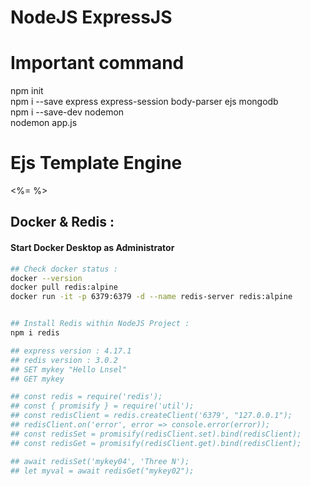 # NodeJS ExpressJS 

# Important command

npm init <br />
npm i --save express express-session body-parser ejs mongodb  <br />
npm i --save-dev nodemon <br />
nodemon app.js <br />


# Ejs Template Engine 

<%= %> <br />

## Docker & Redis :
#### Start Docker Desktop as Administrator 
```bash
## Check docker status : 
docker --version
docker pull redis:alpine
docker run -it -p 6379:6379 -d --name redis-server redis:alpine


## Install Redis within NodeJS Project :  
npm i redis

## express version : 4.17.1
## redis version : 3.0.2
## SET mykey "Hello Lnsel"
## GET mykey

## const redis = require('redis');
## const { promisify } = require('util');
## const redisClient = redis.createClient('6379', "127.0.0.1");
## redisClient.on('error', error => console.error(error));
## const redisSet = promisify(redisClient.set).bind(redisClient);
## const redisGet = promisify(redisClient.get).bind(redisClient);

## await redisSet('mykey04', 'Three N');
## let myval = await redisGet("mykey02");


```